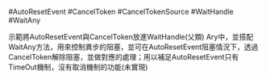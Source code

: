 #AutoResetEvent #CancelToken #CancelTokenSource #WaitHandle #WaitAny

示範將AutoResetEvent與CancelToken放進WaitHandle(父類) Ary中，並搭配WaitAny方法，用來控制異步的阻塞，並可在AutoResetEvent阻塞情況下，透過CancelToken解除阻塞，並做對應的處理；用以補足AutoResetEvent只有TimeOut機制，沒有取消機制的功能(未實現)